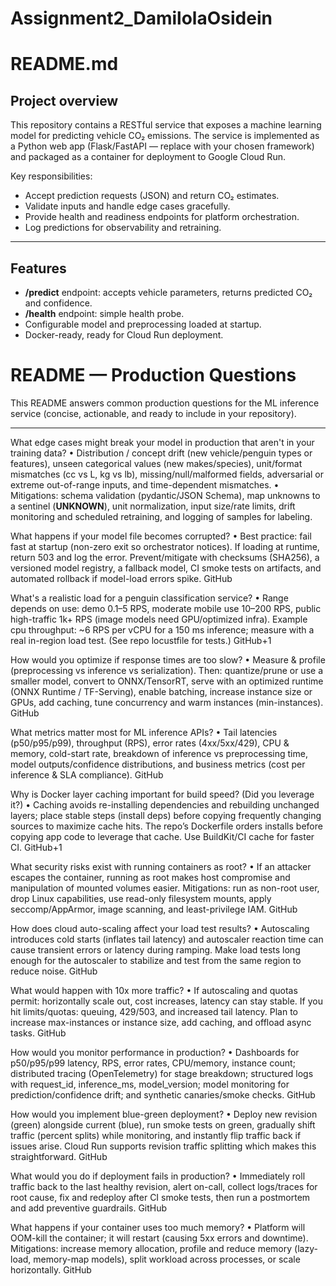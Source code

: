# Assignment2_DamilolaOsidein

# README.md

## Project overview

This repository contains a RESTful service that exposes a machine learning model for predicting vehicle CO₂ emissions. The service is implemented as a Python web app (Flask/FastAPI — replace with your chosen framework) and packaged as a container for deployment to Google Cloud Run.

Key responsibilities:

* Accept prediction requests (JSON) and return CO₂ estimates.
* Validate inputs and handle edge cases gracefully.
* Provide health and readiness endpoints for platform orchestration.
* Log predictions for observability and retraining.

---

## Features

* **/predict** endpoint: accepts vehicle parameters, returns predicted CO₂ and confidence.
* **/health** endpoint: simple health probe.
* Configurable model and preprocessing loaded at startup.
* Docker-ready, ready for Cloud Run deployment.

# README — Production Questions

This README answers common production questions for the ML inference service (concise, actionable, and ready to include in your repository).

---

What edge cases might break your model in production that aren't in your training data?
•	Distribution / concept drift (new vehicle/penguin types or features), unseen categorical values (new makes/species), unit/format mismatches (cc vs L, kg vs lb), missing/null/malformed fields, adversarial or extreme out-of-range inputs, and time-dependent mismatches.
•	Mitigations: schema validation (pydantic/JSON Schema), map unknowns to a sentinel (__UNKNOWN__), unit normalization, input size/rate limits, drift monitoring and scheduled retraining, and logging of samples for labeling. 

What happens if your model file becomes corrupted?
•	Best practice: fail fast at startup (non-zero exit so orchestrator notices). If loading at runtime, return 503 and log the error. Prevent/mitigate with checksums (SHA256), a versioned model registry, a fallback model, CI smoke tests on artifacts, and automated rollback if model-load errors spike. GitHub

What's a realistic load for a penguin classification service?
•	Range depends on use: demo 0.1–5 RPS, moderate mobile use 10–200 RPS, public high-traffic 1k+ RPS (image models need GPU/optimized infra). Example cpu throughput: ~6 RPS per vCPU for a 150 ms inference; measure with a real in-region load test. (See repo locustfile for tests.) GitHub+1

How would you optimize if response times are too slow?
•	Measure & profile (preprocessing vs inference vs serialization). Then: quantize/prune or use a smaller model, convert to ONNX/TensorRT, serve with an optimized runtime (ONNX Runtime / TF-Serving), enable batching, increase instance size or GPUs, add caching, tune concurrency and warm instances (min-instances). GitHub

What metrics matter most for ML inference APIs?
•	Tail latencies (p50/p95/p99), throughput (RPS), error rates (4xx/5xx/429), CPU & memory, cold-start rate, breakdown of inference vs preprocessing time, model outputs/confidence distributions, and business metrics (cost per inference & SLA compliance). GitHub

Why is Docker layer caching important for build speed? (Did you leverage it?)
•	Caching avoids re-installing dependencies and rebuilding unchanged layers; place stable steps (install deps) before copying frequently changing sources to maximize cache hits. The repo’s Dockerfile orders installs before copying app code to leverage that cache. Use BuildKit/CI cache for faster CI. GitHub+1

What security risks exist with running containers as root?
•	If an attacker escapes the container, running as root makes host compromise and manipulation of mounted volumes easier. Mitigations: run as non-root user, drop Linux capabilities, use read-only filesystem mounts, apply seccomp/AppArmor, image scanning, and least-privilege IAM. GitHub

How does cloud auto-scaling affect your load test results?
•	Autoscaling introduces cold starts (inflates tail latency) and autoscaler reaction time can cause transient errors or latency during ramping. Make load tests long enough for the autoscaler to stabilize and test from the same region to reduce noise. GitHub

What would happen with 10x more traffic?
•	If autoscaling and quotas permit: horizontally scale out, cost increases, latency can stay stable. If you hit limits/quotas: queuing, 429/503, and increased tail latency. Plan to increase max-instances or instance size, add caching, and offload async tasks. GitHub

How would you monitor performance in production?
•	Dashboards for p50/p95/p99 latency, RPS, error rates, CPU/memory, instance count; distributed tracing (OpenTelemetry) for stage breakdown; structured logs with request_id, inference_ms, model_version; model monitoring for prediction/confidence drift; and synthetic canaries/smoke checks. GitHub

How would you implement blue-green deployment?
•	Deploy new revision (green) alongside current (blue), run smoke tests on green, gradually shift traffic (percent splits) while monitoring, and instantly flip traffic back if issues arise. Cloud Run supports revision traffic splitting which makes this straightforward. GitHub

What would you do if deployment fails in production?
•	Immediately roll traffic back to the last healthy revision, alert on-call, collect logs/traces for root cause, fix and redeploy after CI smoke tests, then run a postmortem and add preventive guardrails. GitHub

What happens if your container uses too much memory?
•	Platform will OOM-kill the container; it will restart (causing 5xx errors and downtime). Mitigations: increase memory allocation, profile and reduce memory (lazy-load, memory-map models), split workload across processes, or scale horizontally. GitHub
